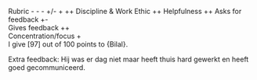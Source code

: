 
Rubric	- -	-	+/-	+	++
Discipline & Work Ethic ++
Helpfulness ++
Asks for feedback +-					
Gives feedback ++				
Concentration/focus	+			
I give [97] out of 100 points to {Bilal}.

Extra feedback:
Hij was er dag niet maar heeft thuis hard gewerkt en heeft goed gecommuniceerd.

